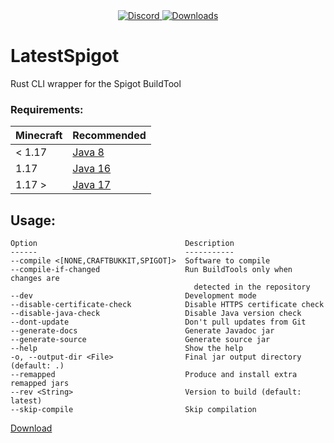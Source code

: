 <div align="center">
  <a href="https://discord.shaybox.com">
    <img alt="Discord" src="https://img.shields.io/discord/824865729445888041?color=404eed&label=Discord&logo=Discord&logoColor=FFFFFF">
  </a>
  <a href="https://github.com/shaybox/latestspigot/releases/latest">
    <img alt="Downloads" src="https://img.shields.io/github/downloads/shaybox/latestspigot/total?color=3fb950&label=Downloads&logo=github&logoColor=FFFFFF">
  </a>
</div>

# LatestSpigot

Rust CLI wrapper for the Spigot BuildTool

### Requirements:
| Minecraft | Recommended |
|-----------|-------------|
| < 1.17    | [Java 8]    |
| 1.17      | [Java 16]   |
| 1.17 >    | [Java 17]   |

## Usage:
```
Option                                 Description
------                                 -----------
--compile <[NONE,CRAFTBUKKIT,SPIGOT]>  Software to compile
--compile-if-changed                   Run BuildTools only when changes are
                                         detected in the repository
--dev                                  Development mode
--disable-certificate-check            Disable HTTPS certificate check
--disable-java-check                   Disable Java version check
--dont-update                          Don't pull updates from Git
--generate-docs                        Generate Javadoc jar
--generate-source                      Generate source jar
--help                                 Show the help
-o, --output-dir <File>                Final jar output directory (default: .)
--remapped                             Produce and install extra remapped jars
--rev <String>                         Version to build (default: latest)
--skip-compile                         Skip compilation
```

[Download](https://github.com/ShayBox/LatestSpigot/releases/latest)

[Java 8]: https://adoptium.net/temurin/releases?version=8
[Java 16]: https://adoptium.net/temurin/releases?version=16
[Java 17]:https://adoptium.net/temurin/releases?version=17
